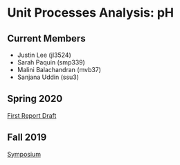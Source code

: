 # Unit Processes Analysis: pH 

## Current Members

- Justin Lee (jl3524)
- Sarah Paquin (smp339)
- Malini Balachandran (mvb37)
- Sanjana Uddin (ssu3)

## Spring 2020
[First Report Draft](https://github.com/AguaClara/Floc_pH/blob/master/SP20/pH_First_Report_Draft_spring_2020.ipynb)

## Fall 2019
[Symposium](https://docs.google.com/presentation/d/1f0GlXHcSk-E_3-jp2f3VQ4XVTf3MDWZVHG_SwG-EoFg/edit?usp=sharing)
